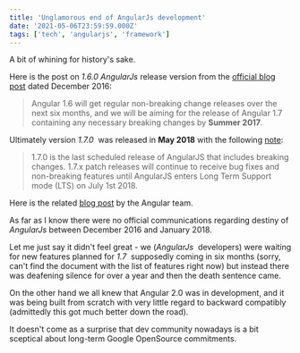 ```yaml
---
title: 'Unglamorous end of AngularJs development'
date: '2021-05-06T23:59:59.000Z'
tags: ['tech', 'angularjs', 'framework']
---
```


A bit of whining for history's sake.

Here is the post on _1.6.0 AngularJs_ release version from the
[official blog post](http://blog.angularjs.org/2016/12/angular-160-released.html) dated December 2016:
> Angular 1.6 will get regular non-breaking change releases over the next six months,
> and we will be aiming for the release of Angular 1.7 containing any necessary
> breaking changes by **Summer 2017**.

Ultimately version *1.7.0* &nbsp;was released in **May 2018** with the following
[note](https://github.com/angular/angular.js/blob/master/CHANGELOG.md#170-nonexistent-physiology-2018-05-11):
> 1.7.0 is the last scheduled release of AngularJS that includes breaking changes.
> 1.7.x patch releases will continue to receive bug fixes and non-breaking features
> until AngularJS enters Long Term Support mode (LTS) on July 1st 2018.

Here is the
related [blog post](https://blog.angular.io/stable-angularjs-and-long-term-support-7e077635ee9c)
by the Angular team.

As far as I know there were no official communications regarding destiny of _AngularJs_
between December 2016 and January 2018.

Let me just say it didn't feel great - we (_AngularJs_ &nbsp;developers) were waiting for new
features planned for _1.7_ &nbsp;supposedly coming in six months (sorry, can't find the document
with the list of features right now) but instead there was deafening silence for over a year and
then the death sentence came.

On the other hand we all knew that Angular 2.0 was in development, and it was being built from scratch
with very little regard to backward compatibly (admittedly this got much better down the road).

It doesn't come as a surprise that dev community nowadays is a bit sceptical about long-term Google
OpenSource commitments.

